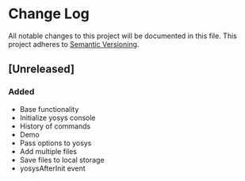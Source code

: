# Change Log
All notable changes to this project will be documented in this file.
This project adheres to [Semantic Versioning](http://semver.org/).

## [Unreleased]
### Added
- Base functionality
- Initialize yosys console
- History of commands
- Demo
- Pass options to yosys
- Add multiple files
- Save files to local storage
- yosysAfterInit event
